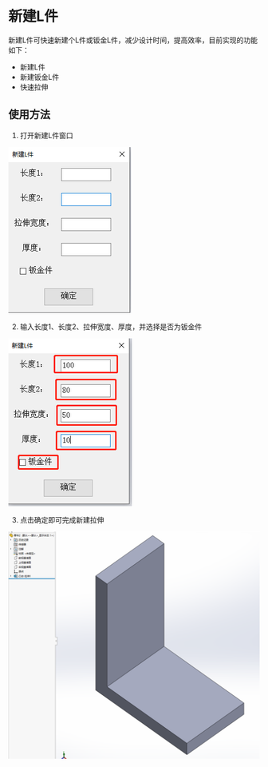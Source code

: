 # 新建L件

新建L件可快速新建个L件或钣金L件，减少设计时间，提高效率，目前实现的功能如下：

- 新建L件
- 新建钣金L件
- 快速拉伸

## 使用方法

1. 打开新建L件窗口

![image-20231220201425611](./images/image-20231220201425611.png)

2. 输入长度1、长度2、拉伸宽度、厚度，并选择是否为钣金件

![image-20231220201537208](./images/image-20231220201537208.png)

3. 点击确定即可完成新建拉伸

![image-20231220201607424](./images/image-20231220201607424.png)